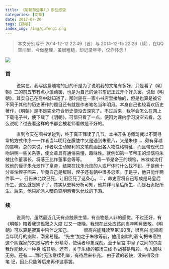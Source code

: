 ```yaml
---
title: 《明朝那些事儿》那些感受
categories: [文章]
date: 2017-07-20 
tags: [随笔]
index_img: /img/gufeng1.png
---
```

>本文分别写于 2014-12-12 22:49（首）与 2014-12-15 22:26（续），在QQ空间里，今做整理，虽很粗糙，却记录年华，仅作怀念！

<!--more-->

![](/img/mingchao.png)

### 首
&nbsp;&nbsp;&nbsp;&nbsp;&nbsp;&nbsp;&nbsp;&nbsp;&nbsp;说实在，我写这篇随笔的目的不是为了说明我的文笔有多好，只是看了《明朝》二的前五节有点小激动罢，也是为自己的读书笔记正式开个好头罢。说起《明朝》，其实自己在高中就知道了，那时是在一家小书店里接触的，但是也算是被它不同于其他的历史著作的题目还有就是作者笔名当年明月。本身自己也较喜欢历史著作，《明朝》是不是完全符合历史便没去深究了。不过后来，我学会怎么在网上下载电子书，便下载了《明朝》，可惜只看了一点，便因为课内学习没空去看，怎么说呢？过去看这样的书都会被老师看做是不好的。

&nbsp;&nbsp;&nbsp;&nbsp;&nbsp;&nbsp;&nbsp;&nbsp;&nbsp;直到今天在图书馆碰到，终于真正拜读了几节。本书开头毛佩琦就以不同寻常的方式作序——作者当年明月在朦胧中又是遇到朱重八，又是朱棣……颇有穿越的意味。总的来说，作者以生动犀利的文笔刻画出各人物性格特征，而且带现代口吻讲明一些关系等，使文章具有通俗易懂，趣味性。就例如第一节帝王的烦恼将朱棣比作董事长，将藩王比作董事会等等。
&nbsp;&nbsp;&nbsp;&nbsp;&nbsp;&nbsp;&nbsp;&nbsp;&nbsp;第一节是帝王的烦恼，朱棣成功打败他的侄子朱允炆作了皇帝，结果在找朱允炆的人或尸体时什么找不到。于是他十分害怕侄子回来，毕竟自己是叛贼，侄子还有朝中很多忠臣。于是乎，他只能作两件事:一，召告朱允炆已死，让旧臣死了这条心。二，命史官将自己写成是马皇后所生，这么就是嫡子了，其实从史料分析可知，他并非马皇后所生，而是石贡妃所生。后来，他只能派人暗自查明惠帝朱允炆的下落。


### 续
&nbsp;&nbsp;&nbsp;&nbsp;&nbsp;&nbsp;&nbsp;&nbsp;&nbsp;说真的，虽然最近几天有点触景生情，有点物是人非的感觉。不过还好，有《明朝》陪着我这孤寂之人度 过又一夜晚。我想在此处应该向当年明月致敬。《明朝》可以算是寂寞中陪伴之知己。
&nbsp;&nbsp;&nbsp;&nbsp;&nbsp;&nbsp;&nbsp;&nbsp;&nbsp;很高兴能拜读至第190页，很高兴 能领阅当年明月的幽默，潜显易懂。 “先生”加之于朱棣等前，他用幽默的语 句把朱高煦这个阴谋家的失败写的十 分精彩，使读者印象深刻。至于皇宫 中皇子之间的尔虞我诈能给人一种身 临其境。还有，关于朱棣的那场三线 作战甚是精彩，令人回味无穷。还有……暂时无法继续列举，有待后来补充。                                                                                             由于读的较快，没来得及作笔 记，因此只能等后来再作这事罢。
